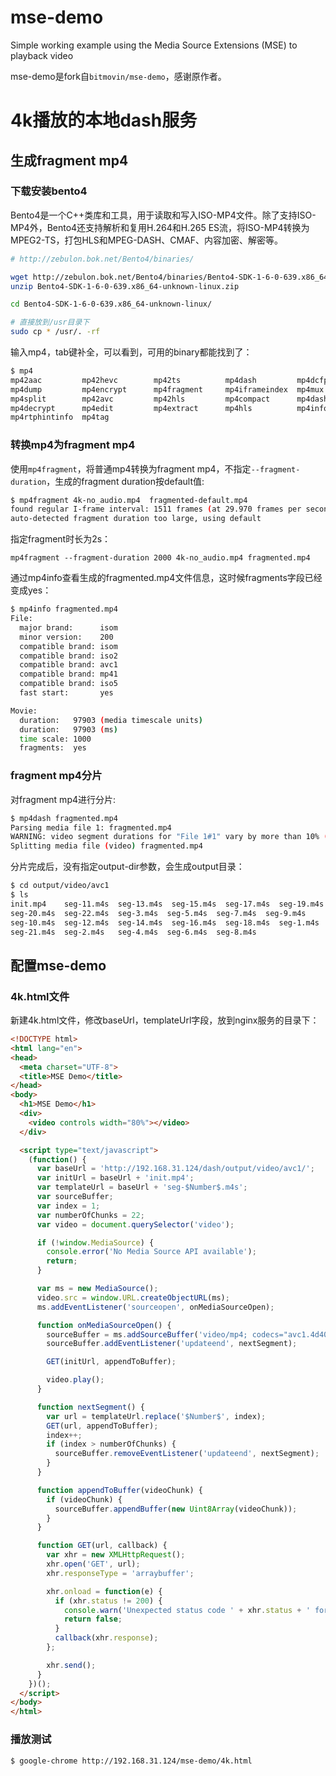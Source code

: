 # mse-demo

Simple working example using the Media Source Extensions (MSE) to playback video

mse-demo是fork自`bitmovin/mse-demo`，感谢原作者。



# 4k播放的本地dash服务


## 生成fragment mp4



### 下载安装bento4



Bento4是一个C++类库和工具，用于读取和写入ISO-MP4文件。除了支持ISO-MP4外，Bento4还支持解析和复用H.264和H.265 ES流，将ISO-MP4转换为MPEG2-TS，打包HLS和MPEG-DASH、CMAF、内容加密、解密等。



```bash
# http://zebulon.bok.net/Bento4/binaries/

wget http://zebulon.bok.net/Bento4/binaries/Bento4-SDK-1-6-0-639.x86_64-unknown-linux.zip
unzip Bento4-SDK-1-6-0-639.x86_64-unknown-linux.zip

cd Bento4-SDK-1-6-0-639.x86_64-unknown-linux/

# 直接放到/usr目录下
sudo cp * /usr/. -rf
```



输入mp4，tab键补全，可以看到，可用的binary都能找到了：

```bash
$ mp4
mp42aac         mp42hevc        mp42ts          mp4dash         mp4dcfpackager
mp4dump         mp4encrypt      mp4fragment     mp4iframeindex  mp4mux          
mp4split        mp42avc         mp42hls         mp4compact      mp4dashclone 
mp4decrypt      mp4edit         mp4extract      mp4hls          mp4info 
mp4rtphintinfo  mp4tag    
```



### 转换mp4为fragment mp4



使用`mp4fragment`，将普通mp4转换为fragment mp4，不指定`--fragment-duration`，生成的fragment duration按default值:

```bash
$ mp4fragment 4k-no_audio.mp4  fragmented-default.mp4 
found regular I-frame interval: 1511 frames (at 29.970 frames per second)
auto-detected fragment duration too large, using default
```



指定fragment时长为2s：

```
mp4fragment --fragment-duration 2000 4k-no_audio.mp4 fragmented.mp4
```



通过mp4info查看生成的fragmented.mp4文件信息，这时候fragments字段已经变成yes：

```bash
$ mp4info fragmented.mp4 
File:
  major brand:      isom
  minor version:    200
  compatible brand: isom
  compatible brand: iso2
  compatible brand: avc1
  compatible brand: mp41
  compatible brand: iso5
  fast start:       yes

Movie:
  duration:   97903 (media timescale units)
  duration:   97903 (ms)
  time scale: 1000
  fragments:  yes
```



### fragment mp4分片



对fragment mp4进行分片:

```bash
$ mp4dash fragmented.mp4 
Parsing media file 1: fragmented.mp4
WARNING: video segment durations for "File 1#1" vary by more than 10% (consider using --use-segment-timeline)
Splitting media file (video) fragmented.mp4
```



分片完成后，没有指定output-dir参数，会生成output目录：

```bash
$ cd output/video/avc1
$ ls
init.mp4    seg-11.m4s  seg-13.m4s  seg-15.m4s  seg-17.m4s  seg-19.m4s 
seg-20.m4s  seg-22.m4s  seg-3.m4s  seg-5.m4s  seg-7.m4s  seg-9.m4s
seg-10.m4s  seg-12.m4s  seg-14.m4s  seg-16.m4s  seg-18.m4s  seg-1.m4s
seg-21.m4s  seg-2.m4s   seg-4.m4s  seg-6.m4s  seg-8.m4s
```



## 配置mse-demo

### 4k.html文件

新建4k.html文件，修改baseUrl，templateUrl字段，放到nginx服务的目录下：



```html
<!DOCTYPE html>
<html lang="en">
<head>
  <meta charset="UTF-8">
  <title>MSE Demo</title>
</head>
<body>
  <h1>MSE Demo</h1>
  <div>
    <video controls width="80%"></video>
  </div>

  <script type="text/javascript">
    (function() {
      var baseUrl = 'http://192.168.31.124/dash/output/video/avc1/';
      var initUrl = baseUrl + 'init.mp4';
      var templateUrl = baseUrl + 'seg-$Number$.m4s';
      var sourceBuffer;
      var index = 1;
      var numberOfChunks = 22;
      var video = document.querySelector('video');

      if (!window.MediaSource) {
        console.error('No Media Source API available');
        return;
      }

      var ms = new MediaSource();
      video.src = window.URL.createObjectURL(ms);
      ms.addEventListener('sourceopen', onMediaSourceOpen);

      function onMediaSourceOpen() {
        sourceBuffer = ms.addSourceBuffer('video/mp4; codecs="avc1.4d401f"');
        sourceBuffer.addEventListener('updateend', nextSegment);

        GET(initUrl, appendToBuffer);

        video.play();
      }

      function nextSegment() {
        var url = templateUrl.replace('$Number$', index);
        GET(url, appendToBuffer);
        index++;
        if (index > numberOfChunks) {
          sourceBuffer.removeEventListener('updateend', nextSegment);
        }
      }

      function appendToBuffer(videoChunk) {
        if (videoChunk) {
          sourceBuffer.appendBuffer(new Uint8Array(videoChunk));
        }
      }

      function GET(url, callback) {
        var xhr = new XMLHttpRequest();
        xhr.open('GET', url);
        xhr.responseType = 'arraybuffer';

        xhr.onload = function(e) {
          if (xhr.status != 200) {
            console.warn('Unexpected status code ' + xhr.status + ' for ' + url);
            return false;
          }
          callback(xhr.response);
        };

        xhr.send();
      }
    })();
  </script>
</body>
</html>

```



### 播放测试

```bash
$ google-chrome http://192.168.31.124/mse-demo/4k.html
```

